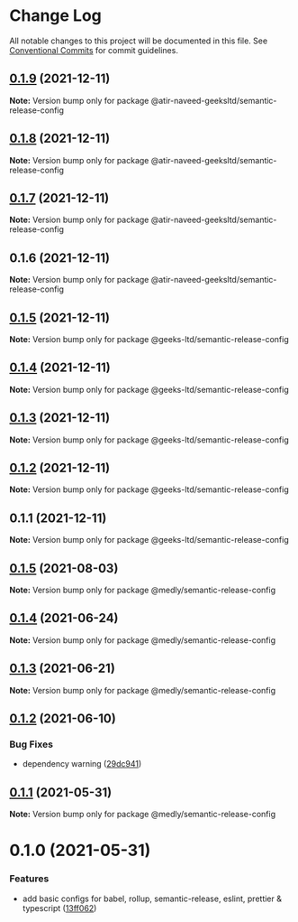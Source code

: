 # Change Log

All notable changes to this project will be documented in this file.
See [Conventional Commits](https://conventionalcommits.org) for commit guidelines.

## [0.1.9](https://github.com/atir-naveed-geeksltd/react-config/compare/@atir-naveed-geeksltd/semantic-release-config@0.1.8...@atir-naveed-geeksltd/semantic-release-config@0.1.9) (2021-12-11)

**Note:** Version bump only for package @atir-naveed-geeksltd/semantic-release-config





## [0.1.8](https://github.com/atir-naveed-geeksltd/react-config/compare/@atir-naveed-geeksltd/semantic-release-config@0.1.7...@atir-naveed-geeksltd/semantic-release-config@0.1.8) (2021-12-11)

**Note:** Version bump only for package @atir-naveed-geeksltd/semantic-release-config





## [0.1.7](https://github.com/atir-naveed-geeksltd/react-config/compare/@atir-naveed-geeksltd/semantic-release-config@0.1.6...@atir-naveed-geeksltd/semantic-release-config@0.1.7) (2021-12-11)

**Note:** Version bump only for package @atir-naveed-geeksltd/semantic-release-config





## 0.1.6 (2021-12-11)

**Note:** Version bump only for package @atir-naveed-geeksltd/semantic-release-config






## [0.1.5](https://github.com/atir-naveed-geeksltd/react-config/compare/@geeks-ltd/semantic-release-config@0.1.4...@geeks-ltd/semantic-release-config@0.1.5) (2021-12-11)

**Note:** Version bump only for package @geeks-ltd/semantic-release-config





## [0.1.4](https://github.com/atir-naveed-geeksltd/react-config/compare/@geeks-ltd/semantic-release-config@0.1.3...@geeks-ltd/semantic-release-config@0.1.4) (2021-12-11)

**Note:** Version bump only for package @geeks-ltd/semantic-release-config





## [0.1.3](https://github.com/atir-naveed-geeksltd/react-config/compare/@geeks-ltd/semantic-release-config@0.1.2...@geeks-ltd/semantic-release-config@0.1.3) (2021-12-11)

**Note:** Version bump only for package @geeks-ltd/semantic-release-config





## [0.1.2](https://github.com/atir-naveed-geeksltd/react-config/compare/@geeks-ltd/semantic-release-config@0.1.1...@geeks-ltd/semantic-release-config@0.1.2) (2021-12-11)

**Note:** Version bump only for package @geeks-ltd/semantic-release-config





## 0.1.1 (2021-12-11)

**Note:** Version bump only for package @geeks-ltd/semantic-release-config






## [0.1.5](https://github.com/medly/configs/compare/@medly/semantic-release-config@0.1.4...@medly/semantic-release-config@0.1.5) (2021-08-03)

**Note:** Version bump only for package @medly/semantic-release-config





## [0.1.4](https://github.com/medly/configs/compare/@medly/semantic-release-config@0.1.3...@medly/semantic-release-config@0.1.4) (2021-06-24)

**Note:** Version bump only for package @medly/semantic-release-config





## [0.1.3](https://github.com/medly/configs/compare/@medly/semantic-release-config@0.1.2...@medly/semantic-release-config@0.1.3) (2021-06-21)

**Note:** Version bump only for package @medly/semantic-release-config





## [0.1.2](https://github.com/medly/configs/compare/@medly/semantic-release-config@0.1.1...@medly/semantic-release-config@0.1.2) (2021-06-10)


### Bug Fixes

* dependency warning ([29dc941](https://github.com/medly/configs/commit/29dc9416844032c6d3680fdbecaa3054af4f31f5))





## [0.1.1](https://github.com/medly/configs/compare/@medly/semantic-release-config@0.1.0...@medly/semantic-release-config@0.1.1) (2021-05-31)

**Note:** Version bump only for package @medly/semantic-release-config





# 0.1.0 (2021-05-31)


### Features

* add basic configs for babel, rollup, semantic-release, eslint, prettier & typescript ([13ff062](https://github.com/medly/configs/commit/13ff0623177c58378914d01031328d71504653af))

